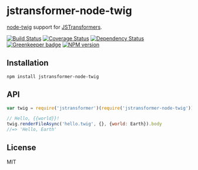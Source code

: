 # jstransformer-node-twig

[node-twig](https://github.com/bitmade/node-twig) support for [JSTransformers](http://github.com/jstransformers).

[![Build Status](https://img.shields.io/travis/jstransformers/jstransformer-node-twig/master.svg)](https://travis-ci.org/jstransformers/jstransformer-node-twig)
[![Coverage Status](https://img.shields.io/codecov/c/github/jstransformers/jstransformer-node-twig/master.svg)](https://codecov.io/gh/jstransformers/jstransformer-node-twig)
[![Dependency Status](https://img.shields.io/david/jstransformers/jstransformer-node-twig/master.svg)](http://david-dm.org/jstransformers/jstransformer-node-twig)
[![Greenkeeper badge](https://badges.greenkeeper.io/jstransformers/jstransformer-node-twig.svg)](https://greenkeeper.io/)
[![NPM version](https://img.shields.io/npm/v/jstransformer-node-twig.svg)](https://www.npmjs.org/package/jstransformer-node-twig)

## Installation

    npm install jstransformer-node-twig

## API

```js
var twig = require('jstransformer')(require('jstransformer-node-twig'));

// Hello, {{world}}!
twig.renderFileAsync('hello.twig', {}, {world: Earth}).body
//=> 'Hello, Earth'
```

## License

MIT
